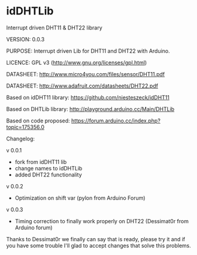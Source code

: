 idDHTLib
=======

Interrupt driven DHT11 & DHT22 library

VERSION:	0.0.3

PURPOSE:	Interrupt driven Lib for DHT11 and DHT22 with Arduino.

LICENCE:	GPL v3 (http://www.gnu.org/licenses/gpl.html)

DATASHEET:	http://www.micro4you.com/files/sensor/DHT11.pdf

DATASHEET:	http://www.adafruit.com/datasheets/DHT22.pdf

Based on idDHT11 library:	https://github.com/niesteszeck/idDHT11

Based on DHTLib library:	http://playground.arduino.cc/Main/DHTLib

Based on code proposed:		https://forum.arduino.cc/index.php?topic=175356.0

Changelog:

v 0.0.1
* fork from idDHT11 lib
* change names to idDHTLib
* added DHT22 functionality

v 0.0.2
* Optimization on shift var (pylon from Arduino Forum)

v 0.0.3
* Timing correction to finally work properly on DHT22 (Dessimat0r from Arduino forum)

Thanks to Dessimat0r we finally can say that is ready, please try it and if you have some trouble I'll glad to accept changes that solve this problems.
